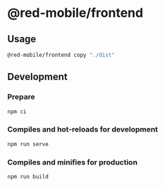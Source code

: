 # @red-mobile/frontend

## Usage

```zsh
@red-mobile/frontend copy "./dist"
```

## Development

### Prepare

```bash
npm ci
```

### Compiles and hot-reloads for development

```bash
npm run serve
```

### Compiles and minifies for production

```bash
npm run build
```

